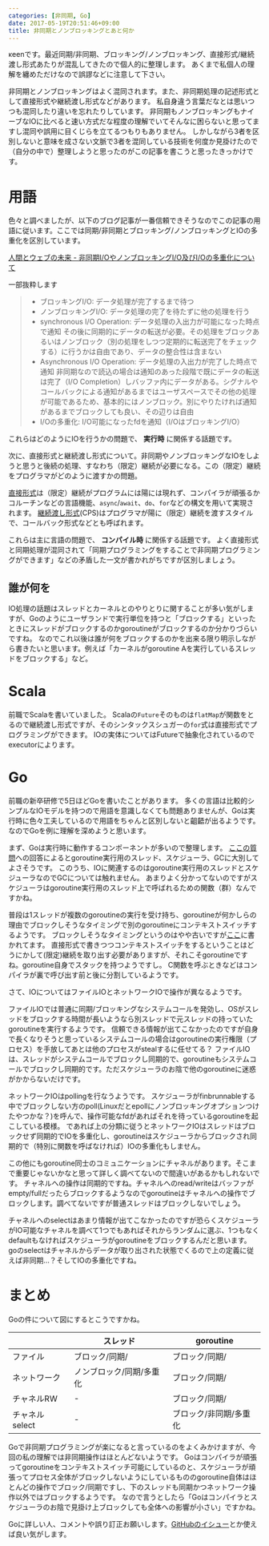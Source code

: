 ```yaml
---
categories: [非同期, Go]
date: 2017-05-19T20:51:46+09:00
title: 非同期とノンブロッキングとあと何か
---
```

κeenです。最近同期/非同期、ブロッキング/ノンブロッキング、直接形式/継続渡し形式あたりが混乱してきたので個人的に整理します。
あくまで私個人の理解を纏めただけなので誤謬などに注意して下さい。

<!--more-->

非同期とノンブロッキングはよく混同されます。また、非同期処理の記述形式として直接形式や継続渡し形式などがあります。
私自身違う言葉だなとは思いつつも混同したり違いを忘れたりしています。
非同期もノンブロッキングもナイーブなIOに比べると速い方式だな程度の理解でいてそんなに困らないと思ってますし混同や誤用に目くじらを立てるつもりもありません。
しかしながら3者を区別しないと意味を成さない文脈で3者を混同している技術を何度か見掛けたので（自分の中で）整理しようと思ったのがこの記事を書こうと思ったきっかけです。

# 用語
色々と調べましたが、以下のブログ記事が一番信頼できそうなのでこの記事の用語に従います。ここでは同期/非同期とブロッキング/ノンブロッキングとIOの多重化を区別しています。

[人間とウェブの未来 - 非同期I/OやノンブロッキングI/O及びI/Oの多重化について](http://blog.matsumoto-r.jp/?p=2030)

一部抜粋します


> * ブロッキングI/O:
>  データ処理が完了するまで待つ
> * ノンブロッキングI/O:
>  データ処理の完了を待たずに他の処理を行う
> * synchronous I/O Operation:
>  データ処理の入出力が可能になった時点で通知
>  その後に同期的にデータの転送が必要。その処理をブロックあるいはノンブロック（別の処理をしつつ定期的に転送完了をチェックする）に行うかは自由であり、データの整合性は含まない
> * Asynchronous I/O Operation:
>  データ処理の入出力が完了した時点で通知
>  非同期なので読込の場合は通知のあった段階で既にデータの転送は完了（I/O Completion）しバッファ内にデータがある。シグナルやコールバックによる通知があるまではユーザスペースでその他の処理が可能であるため、基本的にはノンブロック。別にやりたければ通知があるまでブロックしても良い、その辺りは自由
> * I/Oの多重化:
>   I/O可能になったfdを通知（I/OはブロッキングI/O）

これらはどのようにIOを行うかの問題で、 **実行時** に関係する話題です。

次に、直接形式と継続渡し形式について。非同期やノンブロッキングなIOをしようと思うと後続の処理、すなわち（限定）継続が必要になる。この（限定）継続をプログラマがどのように渡すかの問題。

[直接形式](https://en.wikipedia.org/wiki/Direct_style)は（限定）継続がプログラムには陽には現れず、コンパイラが頑張るかコルーチンなどの言語機能、`async`/`await`、`do`、`for`などの構文を用いて実現されます。
[継続渡し形式](https://en.wikipedia.org/wiki/Continuation-passing_style)(CPS)はプログラマが陽に（限定）継続を渡すスタイルで、コールバック形式などとも呼ばれます。

これらは主に言語の問題で、 **コンパイル時** に関係する話題です。
よく直接形式と同期処理が混同されて「同期プログラミングをすることで非同期プログラミングができます」などの矛盾した一文が書かれがちですが区別しましょう。

## 誰が何を
IO処理の話題はスレッドとカーネルとのやりとりに関することが多い気がしますが、Goのようにユーザランドで実行単位を持つと「ブロックする」といったときにスレッドがブロックするのかgoroutineがブロックするのか分かりづらいですね。
なのでこれ以後は誰が何をブロックするのかを出来る限り明示しながら書きたいと思います。例えば「カーネルがgoroutine Aを実行しているスレッドをブロックする」など。

# Scala
前職でScalaを書いていました。
Scalaの`Future`そのものは`flatMap`が関数をとるので継続渡し形式ですが、そのシンタックスシュガーの`for`式は直接形式でプログラミングができます。
IOの実体についてはFutureで抽象化されているのでexecutorによります。

# Go
前職の新卒研修で5日ほどGoを書いたことがあります。
多くの言語は比較的シンプルなIOモデルを持つので用語を意識しなくても問題ありませんが、Goは実行時に色々工夫しているので用語をちゃんと区別しないと齟齬が出るようです。
なのでGoを例に理解を深めようと思います。

まず、Goは実行時に動作するコンポーネントが多いので整理します。
[ここの質問](https://www.quora.com/How-does-the-Go-runtime-work)への回答によるとgoroutine実行用のスレッド、スケジューラ、GCに大別してよさそうです。
このうち、IOに関連するのはgoroutine実行用のスレッドとスケジューラなのでGCについては触れません。
あまりよく分かってないのですがスケジューラはgoroutine実行用のスレッド上で呼ばれるための関数（群）なんですかね。

普段は1スレッドが複数のgoroutineの実行を受け持ち、goroutineが何かしらの理由でブロックしそうなタイミングで別のgoroutineにコンテキストスイッチするようです。
ブロックしそうなタイミングというのはやや古いですが[ここ](http://stackoverflow.com/questions/17953269/go-routine-blocking-the-others-one)に書かれてます。
直接形式で書きつつコンテキストスイッチをするということはどうにかして(限定)継続を取り出す必要がありますが、それこそgoroutineですね。goroutine自身でスタックを持つようですし。
C関数を呼ぶときなどはコンパイラが裏で呼び出す前と後に分割しているようです。

さて、IOについてはファイルIOとネットワークIOで操作が異なるようです。

ファイルIOでは普通に同期/ブロッキングなシステムコールを発効し、OSがスレッドをブロックする時間が長いようなら別スレッドで元スレッドの持っていたgoroutineを実行するようです。
信頼できる情報が出てこなかったのですが自身で長くなりそうと思っているシステムコールの場合はgoroutineの実行権限（プロセス）を手放してあとは他のプロセスがstealするに任せてる？
ファイルIOは、スレッドがシステムコールでブロックし同期的で、goroutineもシステムコールでブロックし同期的です。ただスケジューラのお陰で他のgoroutineに迷惑がかからないだけです。

ネットワークIOはpollingを行なうようです。
スケジューラがfinbrunnableする中でブロックしない方のpoll(Linuxだとepollにノンブロッキングオプションつけたやつかな？)を呼んで、操作可能なfdがあればそれを待っているgoroutineを起こしている模様。
であれば上の分類に従うとネットワークIOはスレッドはブロックせず同期的でIOを多重化し、goroutineはスケジューラからブロックされ同期的で（特別に関数を呼ばなければ）IOの多重化もしません。

この他にもgoroutine同士のコミュニケーションにチャネルがあります。そこまで重要じゃないかなと思って詳しく調べてないので間違いがあるかもしれないです。
チャネルへの操作は同期的ですね。チャネルへのread/writeはバッファがempty/fullだったらブロックするようなのでgoroutineはチャネルへの操作でブロックします。調べてないですが普通スレッドはブロックしないでしょう。

チャネルへのselectはあまり情報が出てこなかったのですが恐らくスケジューラがIO可能なチャネルを調べて1つでもあればそれからランダムに選ぶ、1つもなくdefaultもなければスケジューラがgoroutineをブロックするんだと思います。
goのselectはチャネルからデータが取り出された状態でくるので上の定義に従えば非同期…？そしてIOの多重化ですね。

# まとめ
Goの件について図にするとこうですかね。

|               | スレッド                | goroutine              |
|---------------|-------------------------|------------------------|
| ファイル       | ブロック/同期/          | ブロック/同期/         |
| ネットワーク   | ノンブロック/同期/多重化 | ブロック/同期/         |
| チャネルRW     | -                       | ブロック/同期/         |
| チャネルselect | -                       | ブロック/非同期/多重化 |

Goで非同期プログラミングが楽になると言っているのをよくみかけますが、今回の私の理解では非同期操作はほとんどないようです。
Goはコンパイラが頑張ってgoroutineをコンテキストスイッチ可能にしているのと、スケジューラが頑張ってプロセス全体がブロックしないようにしているもののgoroutine自体はほとんどの操作でブロック/同期ですし、下のスレッドも同期かつネットワーク操作以外ではブロックするようです。
なので言うとしたら「Goはコンパイラとスケジューラのお陰で見掛け上ブロックしても全体への影響が小さい」ですかね。

Goに詳しい人、コメントや誤り訂正お願いします。[GitHubのイシュー](https://github.com/KeenS/KeenS.github.io/issues)とか使えば良い気がします。
